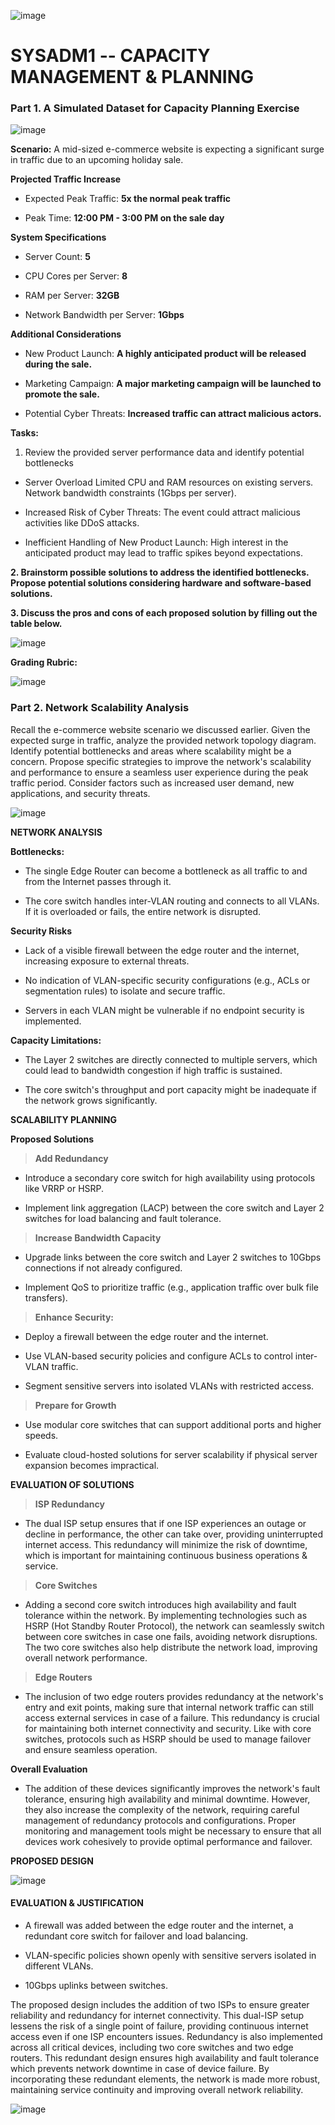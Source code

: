
![image](https://github.com/user-attachments/assets/2c75b347-c0a2-44d4-bc1d-030b3e01919c)



# SYSADM1 -- CAPACITY MANAGEMENT & PLANNING

### Part 1. A Simulated Dataset for Capacity Planning Exercise

![image](https://github.com/user-attachments/assets/8fc3415c-9c85-45ed-abc9-9badf69d19ed)

**Scenario:** A mid-sized e-commerce
website is expecting a significant surge in traffic due to an upcoming
holiday sale.

**Projected Traffic Increase**

-   Expected Peak Traffic: **5x the normal peak traffic**

-   Peak Time: **12:00 PM - 3:00 PM on the sale day**

**System Specifications**

-   Server Count: **5**

-   CPU Cores per Server: **8**

-   RAM per Server: **32GB**

-   Network Bandwidth per Server: **1Gbps**

**Additional Considerations**

-   New Product Launch: **A highly anticipated product will be released
    during the sale.**

-   Marketing Campaign: **A major marketing campaign will be launched to
    promote the sale.**

-   Potential Cyber Threats: **Increased traffic can attract malicious
    actors.**

**Tasks:**

1.  Review the provided server performance data and identify potential
    bottlenecks

-   Server Overload Limited CPU and RAM resources on existing servers.
    Network bandwidth constraints (1Gbps per server).

-   Increased Risk of Cyber Threats: The event could attract malicious
    activities like DDoS attacks.

-   Inefficient Handling of New Product Launch: High interest in the
    anticipated product may lead to traffic spikes beyond expectations.

**2.  Brainstorm possible solutions to address the identified bottlenecks.
    Propose potential solutions considering hardware and software-based
    solutions.**

**3.  Discuss the pros and cons of each proposed solution by filling out
    the table below.**

![image](https://github.com/user-attachments/assets/b56bc7a7-fc68-46ac-a91a-78ca778da90a)


**Grading Rubric:**

![image](https://github.com/user-attachments/assets/5537ba8b-add3-480f-a4be-be19ff9bcf58)



### Part 2. Network Scalability Analysis

Recall the e-commerce website scenario we discussed earlier. Given the
expected surge in traffic, analyze the provided network topology
diagram. Identify potential bottlenecks and areas where scalability
might be a concern. Propose specific strategies to improve the
network\'s scalability and performance to ensure a seamless user
experience during the peak traffic period. Consider factors such as
increased user demand, new applications, and security threats.

![image](https://github.com/user-attachments/assets/48c05018-1ac7-447c-8dc5-b3d1e6765ed5)


**NETWORK ANALYSIS**

**Bottlenecks:**

-   The single Edge Router can become a bottleneck as all traffic to and
    from the Internet passes through it.

-   The core switch handles inter-VLAN routing and connects to all
    VLANs. If it is overloaded or fails, the entire network is
    disrupted.

**Security Risks**

-   Lack of a visible firewall between the edge router and the internet,
    increasing exposure to external threats.

-   No indication of VLAN-specific security configurations (e.g., ACLs
    or segmentation rules) to isolate and secure traffic.

-   Servers in each VLAN might be vulnerable if no endpoint security is
    implemented.

**Capacity Limitations:**

-   The Layer 2 switches are directly connected to multiple servers,
    which could lead to bandwidth congestion if high traffic is
    sustained.

-   The core switch\'s throughput and port capacity might be inadequate
    if the network grows significantly.
    

**SCALABILITY PLANNING**

**Proposed Solutions**

> **Add Redundancy**

-   Introduce a secondary core switch for high availability using
    protocols like VRRP or HSRP.

-   Implement link aggregation (LACP) between the core switch and Layer
    2 switches for load balancing and fault tolerance.

> **Increase Bandwidth Capacity**

-   Upgrade links between the core switch and Layer 2 switches to 10Gbps
    connections if not already configured.

-   Implement QoS to prioritize traffic (e.g., application traffic over
    bulk file transfers).

> **Enhance Security:**

-   Deploy a firewall between the edge router and the internet.

-   Use VLAN-based security policies and configure ACLs to control
    inter-VLAN traffic.

-   Segment sensitive servers into isolated VLANs with restricted
    access.

> **Prepare for Growth**

-   Use modular core switches that can support additional ports and
    higher speeds.

-   Evaluate cloud-hosted solutions for server scalability if physical
    server expansion becomes impractical.
    

**EVALUATION OF SOLUTIONS**

> **ISP Redundancy**

-   The dual ISP setup ensures that if one ISP experiences an outage or
    decline in performance, the other can take over, providing
    uninterrupted internet access. This redundancy will minimize the
    risk of downtime, which is important for maintaining continuous
    business operations & service.

> **Core Switches**

-   Adding a second core switch introduces high availability and fault
    tolerance within the network. By implementing technologies such as
    HSRP (Hot Standby Router Protocol), the network can seamlessly
    switch between core switches in case one fails, avoiding network
    disruptions. The two core switches also help distribute the network
    load, improving overall network performance.

> **Edge Routers**

-   The inclusion of two edge routers provides redundancy at the
    network's entry and exit points, making sure that internal network
    traffic can still access external services in case of a failure.
    This redundancy is crucial for maintaining both internet
    connectivity and security. Like with core switches, protocols such
    as HSRP should be used to manage failover and ensure seamless
    operation.

**Overall Evaluation**

-   The addition of these devices significantly improves the network's
    fault tolerance, ensuring high availability and minimal downtime.
    However, they also increase the complexity of the network, requiring
    careful management of redundancy protocols and configurations.
    Proper monitoring and management tools might be necessary to ensure
    that all devices work cohesively to provide optimal performance and
    failover.


**PROPOSED DESIGN**

![image](https://github.com/user-attachments/assets/96bbc6b3-e2cc-4c0b-857d-e97510688768)


#### 

#### 

#### 

#### 

#### 

#### 

#### 

#### 

#### 

#### 

#### 

#### 

#### 

#### 

#### 

#### 

#### 

#### 

#### 

#### 

#### 

#### **EVALUATION & JUSTIFICATION**

-   A firewall was added between the edge router and the internet, a
    redundant core switch for failover and load balancing.

-   VLAN-specific policies shown openly with sensitive servers isolated
    in different VLANs.

-   10Gbps uplinks between switches.

The proposed design includes the addition of two ISPs to ensure greater reliability and redundancy for internet connectivity. This dual-ISP setup lessens the risk of a single point of failure, providing continuous internet access even if one ISP encounters issues. Redundancy is also implemented across all critical devices, including two core switches and two edge routers. This redundant design ensures high availability and fault tolerance which prevents network downtime in case of device failure. By incorporating these redundant elements, the network is made more robust, maintaining service continuity and improving overall network reliability. 

                  
![image](https://github.com/user-attachments/assets/aa87f5c0-96a3-4ea4-a749-d0d2766c9d2e)

